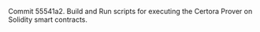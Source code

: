 Commit 55541a2.                    Build and Run scripts for executing the Certora Prover on Solidity smart contracts.